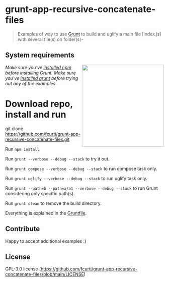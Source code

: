 # grunt-app-recursive-concatenate-files

> Examples of way to use [Grunt](http://gruntjs.com) to build and uglify a main file [index.js] with several file(s) on folder(s)-

## System requirements

<img align="right" height="260" src="http://gruntjs.com/img/grunt-logo-no-wordmark.svg">

*Make sure you've [installed npm](https://docs.npmjs.com/cli/v8/commands/npm-install) before installing Grunt.*
*Make sure you've [installed grunt](http://gruntjs.com/getting-started) before trying out any of the examples.*

# Download repo, install and run

git clone https://github.com/fcurti/grunt-app-recursive-concatenate-files.git

Run `npm install`

Run `grunt --verbose --debug --stack` to try it out.

Run `grunt compose --verbose --debug --stack` to run compose task only.

Run `grunt uglify --verbose --debug --stack` to run uglify task only.

Run `grunt --path=b --path=a/a1 --verbose --debug --stack` to run Grunt considering only specific path(s).

Run `grunt clean` to remove the build directory.

Everything is explained in the [Gruntfile](Gruntfile.js).

## Contribute

Happy to accept additional examples :)

## License

GPL-3.0 license (https://github.com/fcurti/grunt-app-recursive-concatenate-files/blob/main/LICENSE)

